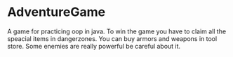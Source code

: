 # AdventureGame
A game for practicing oop in java. To win the game you have to claim all the speacial items in dangerzones. You can buy armors and weapons in tool store. Some enemies are really powerful be careful about it.
